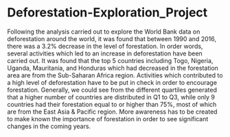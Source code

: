 # Deforestation-Exploration_Project

Following the analysis carried out to explore the World Bank data on deforestation around the world, it was found that between 1990 and 2016, there was a 3.2% decrease in the level of forestation. In order words, several activities which led to an increase in deforestation have been carried out.
It was found that the top 5 countries including Togo, Nigeria, Uganda, Mauritania, and Honduras which had decreased in the forestation area are from the Sub-Saharan Africa region. Activities which contributed to a high level of deforestation have to be put in check in order to encourage forestation.
Generally, we could see from the different quartiles generated that a higher number of countries are distributed in Q1 to Q3, while only 9 countries had their forestation equal to or higher than 75%, most of which are from the East Asia & Pacific region. More awareness has to be created to make known the importance of forestation in order to see significant changes in the coming years.



